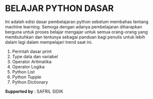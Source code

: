 # BELAJAR PYTHON DASAR
Ini adalah edisi dasar pembelajaran python sebelum membahas tentang machine learning. Semoga dengan adanya pembelajaran diharapkan berguna untuk proses belajar mengajar untuk semua orang-orang yang membutuhkan dan tentunya sebagai panduan bagi penulis untuk lebih dalam lagi dalam mempelajari trend saat ini.
<ol>
  <li>Perintah dasar print</li>
  <li>Type data dan variabel</li>
  <li>Operator Aritmatika</li>
  <li>Operator Logika</li>
  <li>Python List</li>
  <li>Python Tupple</li>
  <li>Python Dictionary</li>
</ol>

<b>Supported by</b> : SAFRIL SIDIK
